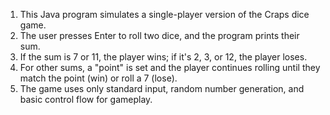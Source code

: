 1. This Java program simulates a single-player version of the Craps dice game.
2. The user presses Enter to roll two dice, and the program prints their sum.
3. If the sum is 7 or 11, the player wins; if it's 2, 3, or 12, the player loses.
4. For other sums, a "point" is set and the player continues rolling until they match the point (win) or roll a 7 (lose).
5. The game uses only standard input, random number generation, and basic control flow for gameplay.
